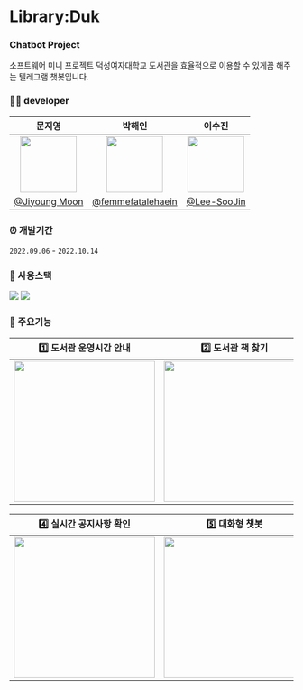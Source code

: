 #  Library:Duk
### Chatbot Project
소프트웨어 미니 프로젝트
덕성여자대학교 도서관을 효율적으로 이용할 수 있게끔 해주는 텔레그램 챗봇입니다.

### 👩‍💻 developer

|문지영|박해인|이수진|
|:---:|:---:|:---:|
| <img src="https://github.com/femmefatalehaein/Chatbot_Project/assets/75514808/f7c1133c-f215-4d49-979b-182243ba1a5c.png" width="100">  | <img src="https://github.com/femmefatalehaein/Chatbot_Project/assets/75514808/21003d9d-b0ff-442d-b551-acbc49ac1287.png" width="100">|<img src="https://github.com/femmefatalehaein/Chatbot_Project/assets/75514808/7b141bdf-432e-4fef-9288-9dbfedd1fdf9.png" width="100">    |
|[@Jiyoung Moon](https://github.com/moon0900) |[@femmefatalehaein](https://github.com/femmefatalehaein) |[@Lee-SooJin](https://github.com/Soojin-Lee-01) |

### ⏰ 개발기간
` 2022.09.06 ` - ` 2022.10.14 `

### 🔧 사용스택
<img src="https://img.shields.io/badge/python-3776AB?style=for-the-badge&logo=python&logoColor=white">
<img src="https://img.shields.io/badge/telegram-26A5E4?style=for-the-badge&logo=telegram">

### 🔽 주요기능

| 1️⃣ 도서관 운영시간 안내 | 2️⃣ 도서관 책 찾기 | 3️⃣ 열람실 실시간 현황 |
|:---:|:---:|:---:|
|<img src="https://github.com/femmefatalehaein/Chatbot_Project/assets/75514808/1059a0df-6f7a-4026-a62e-ca29c683e804.gif" width="250"> |<img src="https://github.com/femmefatalehaein/Chatbot_Project/assets/75514808/6ddcda6b-74c6-45eb-aebf-99739cf0b258.gif" width="250"> |<img src="https://github.com/femmefatalehaein/Chatbot_Project/assets/75514808/834d9cc2-c991-45a9-adf6-b985eb35a400.gif" width="250"> |

| 4️⃣ 실시간 공지사항 확인 | 5️⃣ 대화형 챗봇  | 
|:---:|:---:|
|<img src="https://github.com/femmefatalehaein/Chatbot_Project/assets/75514808/c0951a4f-2088-4271-baf8-8b761f805fea.gif" width="250"> |<img src="https://github.com/femmefatalehaein/Chatbot_Project/assets/75514808/5906b8d2-ed30-4806-baa3-952ddd3c907c.gif" width="250"> | 



